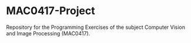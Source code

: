 # MAC0417-Project
Repository for the Programming Exercises of the subject Computer Vision and Image Processing (MAC0417).
